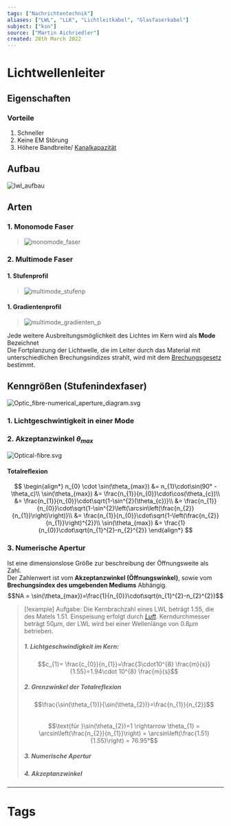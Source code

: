 ```yaml
---
tags: ["Nachrichtentechnik"]
aliases: ["LWL", "LLK", "Lichtleitkabel", "Glasfaserkabel"]
subject: ["ksn"]
source: ["Martin Aichriedler"]
created: 28th March 2022
---
```


# Lichtwellenleiter

## Eigenschaften

### Vorteile

1. Schneller
2. Keine EM Störung
3. Höhere Bandbreite/ [Kanalkapazität](../netzwerk-technik/Kanalkapazität.md)

## Aufbau

![lwl_aufbau](../assets/lwl_aufbau.png)

## Arten

### 1. Monomode Faser

>![monomode_faser](../assets/monomode_faser.png)

### 2. Multimode Faser

#### 1. Stufenprofil

>![multimode_stufenp](../assets/multimode_stufenp.png)

#### 1. Gradientenprofil

>![multimode_gradienten_p](../assets/multimode_gradienten_p.png)

Jede weitere Ausbreitungsmöglichkeit des Lichtes im Kern wird als **Mode** Bezeichnet  
Die Fortplanzung der Lichtwelle, die im Leiter durch das Material mit unterschiedlichen Brechungsindizes strahlt, wird mit dem [Brechungsgesetz](../../physik/Snelliussches%20Brechungsgesetz.md) bestimmt.

## Kenngrößen (Stufenindexfaser)

![Optic_fibre-numerical_aperture_diagram.svg](../assets/Optic_fibre-numerical_aperture_diagram.svg.png) 

### 1. Lichtgeschwintigkeit in einer Mode

### 2. Akzeptanzwinkel $\theta_{max}$

 ![Optical-fibre.svg](../assets/Optical-fibre.svg.png)

#### Totalreflexion

$$
\begin{align*}
n_{0} \cdot \sin(\theta_{max}) &= n_{1}\cdot\sin(90° -\theta_c)\\
\sin(\theta_{max}) &= \frac{n_{1}}{n_{0}}\cdot\cos(\theta_{c})\\
&= \frac{n_{1}}{n_{0}}\cdot\sqrt{1-\sin^{2}(\theta_{c})}\\
&= \frac{n_{1}}{n_{0}}\cdot\sqrt{1-\sin^{2}\left(\arcsin\left(\frac{n_{2}}{n_{1}}\right)\right)}\\
&= \frac{n_{1}}{n_{0}}\cdot\sqrt{1-\left(\frac{n_{2}}{n_{1}}\right)^{2}}\\
\sin(\theta_{max}) &= \frac{1}{n_{0}}\cdot\sqrt{n_{1}^{2}-n_{2}^{2}}
\end{align*}
$$

### 3. Numerische Apertur

Ist eine dimensionslose Größe zur beschreibung der Öffnungsweite als Zahl.  
Der Zahlenwert ist vom **Akzeptanzwinkel (Öffnungswinkel)**, sowie vom **Brechungsindex des umgebenden Mediums** Abhängig.  
$$NA = \sin(\theta_{max})=\frac{1}{n_{0}}\cdot\sqrt{n_{1}^{2}-n_{2}^{2}}$$

>[!example] Aufgabe: Die Kernbrachzahl eines LWL beträgt $1.55$, die des Matels $1.51$. Einspeisung erfolgt durch *[Luft](../../physik/Lufthülle%20der%20Erde.md)*. Kerndurchmesser beträgt $50\mu m$, der LWL wird bei einer Wellenlänge von $0.8\mu m$ betrieben.
> ##### 1. Lichtgeschwindigkeit im Kern:
> $$c_{1}= \frac{c_{0}}{n_{1}}=\frac{3\cdot10^{8} \frac{m}{s}}{1.55}=1.94\cdot 10^{8} \frac{m}{s}$$
> ##### 2. Grenzwinkel der Totalreflexion
> $$\frac{\sin(\theta_{1})}{\sin(\theta_{2})}=\frac{n_{1}}{n_{2}}$$  
> $$\text{für }\sin(\theta_{2})=1 \rightarrow \theta_{1} = \arcsin\left(\frac{n_{2}}{n_{1}}\right) = \arcsin\left(\frac{1.51}{1.55}\right) = 76.95°$$
> ##### 3. Numerische Apertur
> ##### 4. Akzeptanzwinkel


---

# Tags
